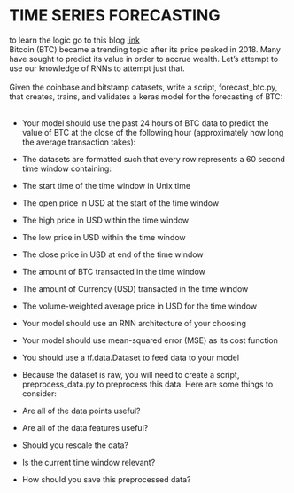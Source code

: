 # TIME SERIES FORECASTING
to learn the logic go to this blog [link](https://www.kaggle.com/nicapotato/keras-timeseries-multi-step-multi-output)<br>
Bitcoin (BTC) became a trending topic after its price peaked in 2018. Many have sought to predict its value in order to accrue wealth. Let’s attempt to use our knowledge of RNNs to attempt just that.<br>
<br>
Given the coinbase and bitstamp datasets, write a script, forecast_btc.py, that creates, trains, and validates a keras model for the forecasting of BTC:<br>
<br>
* Your model should use the past 24 hours of BTC data to predict the value of BTC at the close of the following hour (approximately how long the average transaction takes):
* The datasets are formatted such that every row represents a 60 second time window containing:
* The start time of the time window in Unix time
* The open price in USD at the start of the time window
* The high price in USD within the time window
* The low price in USD within the time window
* The close price in USD at end of the time window
* The amount of BTC transacted in the time window
* The amount of Currency (USD) transacted in the time window
* The volume-weighted average price in USD for the time window
* Your model should use an RNN architecture of your choosing
* Your model should use mean-squared error (MSE) as its cost function
* You should use a tf.data.Dataset to feed data to your model
* Because the dataset is raw, you will need to create a script, preprocess_data.py to preprocess this data. Here are some things to consider:<br>


* Are all of the data points useful?
* Are all of the data features useful?
* Should you rescale the data?
* Is the current time window relevant?
* How should you save this preprocessed data?
